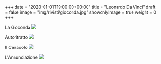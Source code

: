 +++
date = "2020-01-01T19:00:00+00:00"
title = "Leonardo Da Vinci"
draft = false
image = "img/rivisti/gioconda.jpg"
showonlyimage = true
weight = 0
+++

<!--more-->
La Gioconda
![](/img/rivisti/gioconda.jpg)

Autoritratto
![](/img/rivisti/leonardo.jpg)

Il Cenacolo
![](/img/rivisti/leonardo2.jpg)

L'Annunciazione
![](/img/rivisti/leonardo3.jpg)
